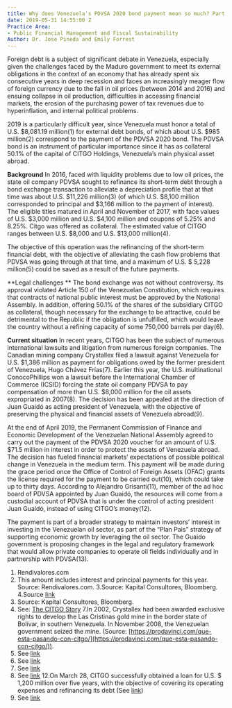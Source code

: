 ```yaml
---
title: Why does Venezuela's PDVSA 2020 bond payment mean so much? Part II
date: 2019-05-31 14:55:00 Z
Practice Area:
- Public Financial Management and Fiscal Sustainability
Author: Dr. Jose Pineda and Emily Forrest
---
```


Foreign debt is a subject of significant debate in Venezuela, especially given the challenges faced by the Maduro government to meet its external obligations in the context of an economy that has already spent six consecutive years in deep recession and faces an increasingly meager flow of foreign currency due to the fall in oil prices (between 2014 and 2016) and ensuing collapse in oil production, difficulties in accessing financial markets, the erosion of the purchasing power of tax revenues due to hyperinflation, and internal political problems.

2019 is a particularly difficult year, since Venezuela must honor a total of U.S. $8,081.19 million(1) for external debt bonds, of which about U.S. $985 million(2)  correspond to the payment of the PDVSA 2020 bond. The PDVSA bond is an instrument of particular importance since it has as collateral 50.1% of the capital of CITGO Holdings, Venezuela’s main physical asset abroad.

**Background**
In 2016, faced with liquidity problems due to low oil prices, the state oil company PDVSA sought to refinance its short-term debt through a bond exchange transaction to alleviate a depreciation profile that at that time was about U.S. $11,226 million(3)  (of which U.S. $8,100 million corresponded to principal and $3,166 million to the payment of interest). The eligible titles matured in April and November of 2017, with face values of U.S. $3,000 million and U.S. $4,100 million and coupons of 5.25% and 8.25%. Citgo was offered as collateral.  The estimated value of CITGO ranges between U.S. $8,000 and U.S. $13,000 million(4). 

The objective of this operation was the refinancing of the short-term financial debt, with the objective of alleviating the cash flow problems that PDVSA was going through at that time, and a maximum of U.S. $ 5,228 million(5) could be saved as a result of the future payments.

**Legal challenges **
The bond exchange was not without controversy. Its approval violated Article 150 of the Venezuelan Constitution, which requires that contracts of national public interest must be approved by the National Assembly. In addition, offering 50.1% of the shares of the subsidiary CITGO as collateral, though necessary for the exchange to be attractive, could be detrimental to the Republic if the obligation is unfulfilled, which would leave the country without a refining capacity of some 750,000 barrels per day(6). 

**Current situation**
In recent years, CITGO has been the subject of numerous international lawsuits and litigation from numerous foreign companies. The Canadian mining company Crystallex filed a lawsuit against Venezuela for U.S. $1,386 million as payment for obligations owed by the former president of Venezuela, Hugo Chávez Frías(7). Earlier this year, the U.S. multinational ConocoPhillips won a lawsuit before the International Chamber of Commerce (ICSID) forcing the state oil company PDVSA to pay compensation of more than U.S. $8,000 million for the oil assets expropriated in 2007(8). The decision has been appealed at the direction of Juan Guaidó as acting president of Venezuela, with the objective of preserving the physical and financial assets of Venezuela abroad(9). 

At the end of April 2019, the Permanent Commission of Finance and Economic Development of the Venezuelan National Assembly agreed to carry out the payment of the PDVSA 2020 voucher for an amount of U.S. $71.5 million in interest in order to protect the assets of Venezuela abroad. The decision has fueled financial markets’ expectations of possible political change in Venezuela in the medium term. This payment will be made during the grace period once the Office of Control of Foreign Assets (OFAC) grants the license required for the payment to be carried out(10), which could take up to thirty days. According to Alejandro Grisanti(11), member of the ad hoc board of PDVSA appointed by Juan Guaidó, the resources will come from a custodial account of PDVSA that is under the control of acting president Juan Guaidó, instead of using CITGO’s money(12). 

The payment is part of a broader strategy to maintain investors’ interest in investing in the Venezuelan oil sector, as part of the “Plan Pais” strategy of supporting economic growth by leveraging the oil sector. The Guaido government is proposing changes in the legal and regulatory framework that would allow private companies to operate oil fields individually and in partnership with PDVSA(13).  

1. Rendivalores.com
2. This amount includes interest and principal payments for this year. Source: Rendivalores.com.
3.Source: Kapital Consultores, Bloomberg.
4.Source [link](https://www.larepublica.co/globoeconomia/citgo-consigue-credito-de-us1200-millones-para-financiar-operaciones-y-gestionar-deuda-2845166)
5. Source: Kapital Consultores, Bloomberg.
6. See: [The CITGO Story](https://www.citgo.com/WebOther/ECards/citgostory44.pdf)
7.In 2002, Crystallex had been awarded exclusive rights to develop the Las Cristinas gold mine in the border state of Bolívar, in southern Venezuela. In November 2008, the Venezuelan government seized the mine. (Source: [https://prodavinci.com/que-esta-pasando-con-citgo/](https://prodavinci.com/que-esta-pasando-con-citgo/)).
8. See [link](https://elpais.com/internacional/2018/05/11/america/1526069049_337653.html)
9. See [link](https://lta.reuters.com/articulo/venezuela-petroleo-idLTAKCN1RS2BX)
10. See [link](https://www.laprensalara.com.ve/2019/04/asamblea-nacional-autoriza-pago-de-bono-pdvsa-2020/)
11. See [link](https://www.bloomberg.com/latam/blog/guaido-busca-dar-un-salvavidas-al-unico-bono-al-dia-de-venezuela/)
12.On March 28, CITGO successfully obtained a loan for U.S. $ 1,200 million over five years, with the objective of covering its operating expenses and refinancing its debt (See [link](https://www.larepublica.co/globoeconomia/citgo-consigue-credito-de-us1200-millones-para-financiar-operaciones-y-gestionar-deuda-2845166))
13. See [link](https://www.reuters.com/article/venezuela-politics-energy-law/venezuelas-guaido-moves-to-re-open-energy-industry-document-idUSL1N20Z07Y)
